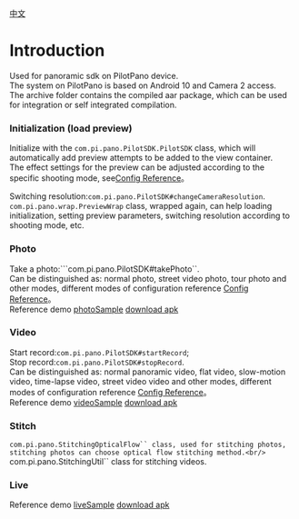 [中文][zh-CN]

# Introduction

Used for panoramic sdk on PilotPano device.<br/>
The system on PilotPano is based on Android 10 and Camera 2 access.<br/>
The archive folder contains the compiled aar package, which can be used for integration or self integrated compilation.

### Initialization (load preview)
Initialize with the ``com.pi.pano.PilotSDK.PilotSDK`` class, which will automatically add preview attempts to be added to the view container.<br/>
The effect settings for the preview can be adjusted according to the specific shooting mode, see[Config Reference][CMCR]。<br/>

Switching resolution:```com.pi.pano.PilotSDK#changeCameraResolution```.<br/>
```com.pi.pano.wrap.PreviewWrap``` class, wrapped again, can help loading initialization, setting preview parameters, switching resolution according to shooting mode, etc.

### Photo
Take a photo:```com.pi.pano.PilotSDK#takePhoto``.<br/>
Can be distinguished as: normal photo, street video photo, tour photo and other modes, different modes of configuration reference [Config Reference][CMCR]。<br/>
Reference demo [photoSample][] [download apk][photoSample_apk_dl]

### Video
Start record:```com.pi.pano.PilotSDK#startRecord```;<br/>
Stop record:```com.pi.pano.PilotSDK#stopRecord```.<br/>
Can be distinguished as: normal panoramic video, flat video, slow-motion video, time-lapse video, street video video and other modes, different modes of configuration reference [Config Reference][CMCR]。<br/>
Reference demo [videoSample][] [download apk][videoSample_apk_dl]

### Stitch
```com.pi.pano.StitchingOpticalFlow`` class, used for stitching photos, stitching photos can choose optical flow stitching method.<br/>
```com.pi.pano.StitchingUtil`` class for stitching videos.

### Live
Reference demo [liveSample][] [download apk][liveSample_apk_dl]


[zh-CN]: ./README_zh-CN.md "中文"

[CMCR]: ./CaptureModeConfigurationReference.md "CaptureModeConfigurationReference"

[photoSample]: ./samples/photoSample "photoSample"
[photoSample_apk_dl]: ./samples/apk-samples/photoSample-debug.apk "photoSample-debug.apk"
[videoSample]: ./samples/videoSample "videoSample"
[videoSample_apk_dl]: ./samples/apk-samples/videoSample-debug.apk "videoSample-debug.apk"
[liveSample]: ./samples/liveSample "liveSample"
[liveSample_apk_dl]: ./samples/apk-samples/liveSample-debug.apk "liveSample-debug.apk"
